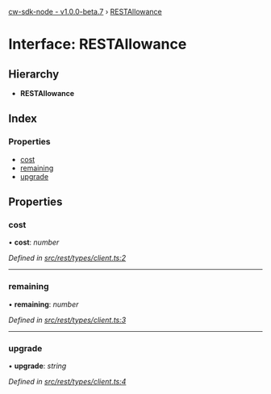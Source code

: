 [cw-sdk-node - v1.0.0-beta.7](../README.md) › [RESTAllowance](restallowance.md)

# Interface: RESTAllowance

## Hierarchy

* **RESTAllowance**

## Index

### Properties

* [cost](restallowance.md#cost)
* [remaining](restallowance.md#remaining)
* [upgrade](restallowance.md#upgrade)

## Properties

###  cost

• **cost**: *number*

*Defined in [src/rest/types/client.ts:2](https://github.com/cryptowatch/cw-sdk-node/blob/57cae01/src/rest/types/client.ts#L2)*

___

###  remaining

• **remaining**: *number*

*Defined in [src/rest/types/client.ts:3](https://github.com/cryptowatch/cw-sdk-node/blob/57cae01/src/rest/types/client.ts#L3)*

___

###  upgrade

• **upgrade**: *string*

*Defined in [src/rest/types/client.ts:4](https://github.com/cryptowatch/cw-sdk-node/blob/57cae01/src/rest/types/client.ts#L4)*
